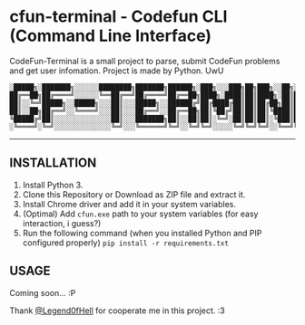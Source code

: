 # cfun-terminal - Codefun CLI (Command Line Interface)

CodeFun-Terminal is a small project to parse, submit CodeFun problems and get user infomation.
Project is made by Python. UwU

```
░█████╗░███████╗░░░░░░████████╗███████╗██████╗░███╗░░░███╗██╗███╗░░██╗░█████╗░██╗░░░░░
██╔══██╗██╔════╝░░░░░░╚══██╔══╝██╔════╝██╔══██╗████╗░████║██║████╗░██║██╔══██╗██║░░░░░
██║░░╚═╝█████╗░░█████╗░░░██║░░░█████╗░░██████╔╝██╔████╔██║██║██╔██╗██║███████║██║░░░░░
██║░░██╗██╔══╝░░╚════╝░░░██║░░░██╔══╝░░██╔══██╗██║╚██╔╝██║██║██║╚████║██╔══██║██║░░░░░
╚█████╔╝██║░░░░░░░░░░░░░░██║░░░███████╗██║░░██║██║░╚═╝░██║██║██║░╚███║██║░░██║███████╗
░╚════╝░╚═╝░░░░░░░░░░░░░░╚═╝░░░╚══════╝╚═╝░░╚═╝╚═╝░░░░░╚═╝╚═╝╚═╝░░╚══╝╚═╝░░╚═╝╚══════╝
```

***

## INSTALLATION

1. Install Python 3.
2. Clone this Repository or Download as ZIP file and extract it.
3. Install Chrome driver and add it in your system variables.
4. (Optimal) Add `cfun.exe` path to your system variables (for easy interaction, i guess?)
5. Run the following command (when you installed Python and PIP configured properly)
`pip install -r requirements.txt`

## USAGE

Coming soon... :P

Thank [@Legend0fHell](https://github.com/Legend0fHell) for cooperate me in this project. :3
